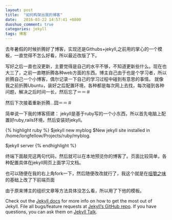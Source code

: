 ```yaml
---
layout: post
title:  "如何构架出我的博客"
date:   2016-03-22 14:57:41 +0800
duoshuo_comment: true
categories: jekyll
tags: 博客
---
```

去年暑假的时候折腾好了博客，实现还是Githubs+jekyll,之前用的掌心的一个模板，一直觉得不怎么好看，所以最近改版了下。

写好之后一直也没更新，主要觉得是自己的水平不够，不知道更新些什么。现在也大三了，之前一直瞎折腾各种web方面的东西。博主自己由于也是个学习者，所以折腾自己一个小博客，偶尔记录一下自己的学习过程中碰到有意思的事情。
就像我之前折腾Ubuntu，装好之后配置环境，各种都是每次网上去找，每次碰到各种问题，解决之后时间一长，然后忘了＝＝＃

然后下次接着重新折腾...囧＝＝＃

简单说一下我的博客搭建：
jekyll是基于ruby写的一个小东西，所以首先电脑上配置好ruby,rails环境，然后安装好jekyll。

{% highlight ruby %}
$jekyll new myblog
$New jekyll site installed in /home/longfellow/Projects/ruby/myblog.

$jekyll server
{% endhighlight %}

终端下面敲完这两句代码，然后就可以在本地预览你的博客了。页面比较简单，各种配置具体在jekyll网页上面学习文档。

也可以随便在我的右上角fork一下，然后随便改改就行了，我这个就是在[咀嚼之味][jerryzou]的基础上改了下前端页面

由于原来博主的组织文章等方法具体没怎么看，所以用了下他的模板。

Check out the [Jekyll docs][jekyll-docs] for more info on how to get the most out of Jekyll. File all bugs/feature requests at [Jekyll’s GitHub repo][jekyll-gh]. If you have questions, you can ask them on [Jekyll Talk][jekyll-talk].

[jekyll-docs]: http://jekyllrb.com/docs/home
[jekyll-gh]:   https://github.com/jekyll/jekyll
[jekyll-talk]: https://talk.jekyllrb.com/
[jerryzou]:http://jerryzou.com
